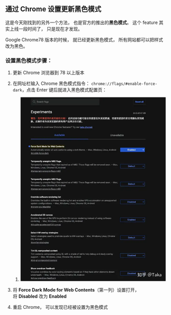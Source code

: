 ## 通过 Chrome 设置更新黑色模式

这是今天刚找到的另外一个方法， 也是官方的推出的**黑色模式**。 这个 feature 其实上线一段时间了， 只是现在才发现。

Google Chrome78 版本的时候， 就已经更新黑色模式， 所有网站都可以把样式改为黑色。

### 设置黑色模式步骤：

1. 更新 Chrome 浏览器到 78 以上版本  
    
2. 在网址栏输入 Chrome 黑色模式指令： `chrome://flags/#enable-force-dark`，点击 Enter 键后就进入黑色模式配置页：
	1. ![](https://raw.githubusercontent.com/Nekasu/Blog_pics/main/20241017150851.png)
3. 将 **Force Dark Mode for Web Contents**（第一列）设置打开，将 **Disabled** 改为 **Enabled**  
4. 重启 Chrome， 可以发现已经被设置为黑色模式